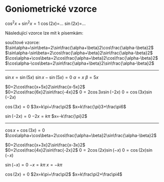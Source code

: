 # Goniometrické vzorce
$\cos^2x+\sin^2x=1$
$\cos(2x)=$…
$\sin(2x)=$…

Následující vzorce lze mít k písemkám:

součtové vzorce:
$\sin\alpha+\sin\beta=2\sin\frac{\alpha+\beta}2\cos\frac{\alpha-\beta}2$
$\sin\alpha-\sin\beta=2\cos\frac{\alpha+\beta}2\sin\frac{\alpha-\beta}2$
$\cos\alpha+\cos\beta=2\cos\frac{\alpha+\beta}2\cos\frac{\alpha-\beta}2$
$\cos\alpha-\cos\beta=2\sin\frac{\alpha+\beta}2\sin\frac{\alpha-\beta}2$

---

$\sin x=\sin(5x)$
$\sin x-\sin(5x)=0$
$\alpha=x$
$\beta=5x$

$0=2\cos\frac{x+5x}2\sin\frac{x-5x}2$
$0=2\cos\frac{6x}2\sin\frac{-4x}2$
$0=2\cos3x\sin(-2x)$
$0=\cos(3x)\sin(-2x)$

$\cos(3x)=0$
$3x=k\pi+\frac\pi2$
$x=k\frac{\pi}3+\frac\pi6$

$\sin(-2x)=0$
$-2x=k\pi$
$x=-k\frac{\pi}2$

---

$\cos x+\cos(3x)=0$
$\cos\alpha+\cos\beta=2\cos\frac{\alpha+\beta}2\sin\frac{\alpha-\beta}2$

$0=2\cos\frac{x+3x}2\sin\frac{x-3x}2$
$0=2\cos\frac{4x}2\sin\frac{-2x}2$
$0=2\cos(2x)\sin(-x)$
$0=\cos(2x)\sin(-x)$

$\sin(-x)=0$
$-x=k\pi$
$x=-k\pi$

$\cos(2x)=0$
$2x=k\pi+\frac\pi2$
$x=k\frac\pi2+\frac\pi4$
